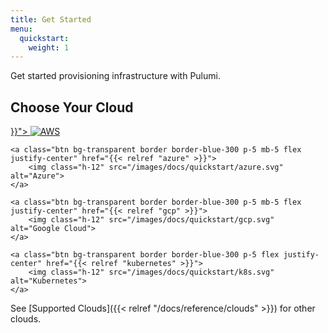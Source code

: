 ```yaml
---
title: Get Started
menu:
  quickstart:
    weight: 1
---
```


Get started provisioning infrastructure with Pulumi.

## Choose Your Cloud

<div class="flex flex-col max-w-full md:max-w-lg">
    <a class="btn bg-transparent border border-blue-300 p-5 mb-5 flex justify-center" href="{{< relref "aws" >}}">
        <img class="h-12" src="/images/docs/quickstart/aws.svg" alt="AWS">
    </a>

    <a class="btn bg-transparent border border-blue-300 p-5 mb-5 flex justify-center" href="{{< relref "azure" >}}">
        <img class="h-12" src="/images/docs/quickstart/azure.svg" alt="Azure">
    </a>

    <a class="btn bg-transparent border border-blue-300 p-5 mb-5 flex justify-center" href="{{< relref "gcp" >}}">
        <img class="h-12" src="/images/docs/quickstart/gcp.svg" alt="Google Cloud">
    </a>

    <a class="btn bg-transparent border border-blue-300 p-5 flex justify-center" href="{{< relref "kubernetes" >}}">
        <img class="h-12" src="/images/docs/quickstart/k8s.svg" alt="Kubernetes">
    </a>
</div>

See [Supported Clouds]({{< relref "/docs/reference/clouds" >}}) for other clouds.
